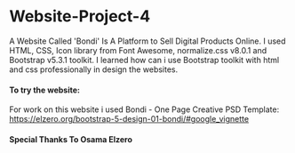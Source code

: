 # Website-Project-4
A Website Called 'Bondi' Is A Platform to Sell Digital Products Online. I used HTML, CSS, Icon library from Font Awesome, normalize.css v8.0.1 and Bootstrap v5.3.1 toolkit. I learned how can i use Bootstrap toolkit with html and css professionally in design the websites.
 
#### To try the website:  
For work on this website i used Bondi - One Page Creative PSD Template: https://elzero.org/bootstrap-5-design-01-bondi/#google_vignette

#### Special Thanks To Osama Elzero
